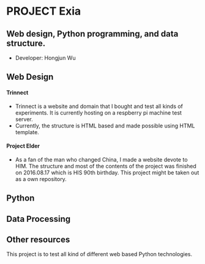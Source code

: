 # PROJECT Exia
## Web design, Python programming, and data structure.
* Developer: Hongjun Wu

## Web Design
#### Trinnect
* Trinnect is a website and domain that I bought and test all kinds of experiments. It is currently hosting on a respberry pi machine test server.
* Currently, the structure is HTML based and made possible using HTML template.
#### Project Elder
* As a fan of the man who changed China, I made a website devote to HIM. The structure and most of the contents of the project was finished on 2016.08.17 which is HIS 90th birthday. This project might be taken out as a own repository.

## Python

## Data Processing

## Other resources

This project is to test all kind of different web based Python technologies.
